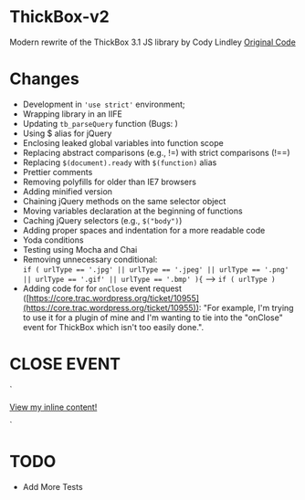 # ThickBox-v2
Modern rewrite of the ThickBox 3.1 JS library by Cody Lindley
[Original Code](http://codylindley.com/thickbox/) 

# Changes
* Development in `'use strict'` environment;
* Wrapping library in an IIFE
* Updating `tb_parseQuery` function (Bugs: )
* Using $ alias for jQuery
* Enclosing leaked global variables into function scope
* Replacing abstract comparisons (e.g., !=) with strict comparisons (!==)
* Replacing `$(document).ready` with `$(function)` alias
* Prettier comments
* Removing polyfills for older than IE7 browsers
* Adding minified version
* Chaining jQuery methods on the same selector object
* Moving variables declaration at the beginning of functions
* Caching jQuery selectors (e.g., `$("body")`)
* Adding proper spaces and indentation for a more readable code
* Yoda conditions
* Testing using Mocha and Chai
* Removing unnecessary conditional:       
  `if ( urlType == '.jpg' || urlType == '.jpeg' || urlType == '.png' || urlType == '.gif' || urlType == '.bmp' ){`
  -->
  `if ( urlType )`
* Adding code for for `onClose` event request ([https://core.trac.wordpress.org/ticket/10955](https://core.trac.wordpress.org/ticket/10955)): "For example, I'm trying to use it for a plugin of mine and I'm wanting to tie into the "onClose" event for ThickBox which isn't too easily done.".

# CLOSE EVENT

  `
  <div id="my-content-id" style="display:none;">
       <p>
            This is my hidden content! It will appear in ThickBox when the link is clicked.
       </p>
  </div>

  <a href="#TB_inline?width=600&height=550&inlineId=my-content-id" class="thickbox">View my inline content!</a> 
  <script>
  $("#my-content-id").on("close", function(e){

    console.log("close event() triggered on thickbox content element!", e);

  });
  </script>
  `

# TODO
* Add More Tests
